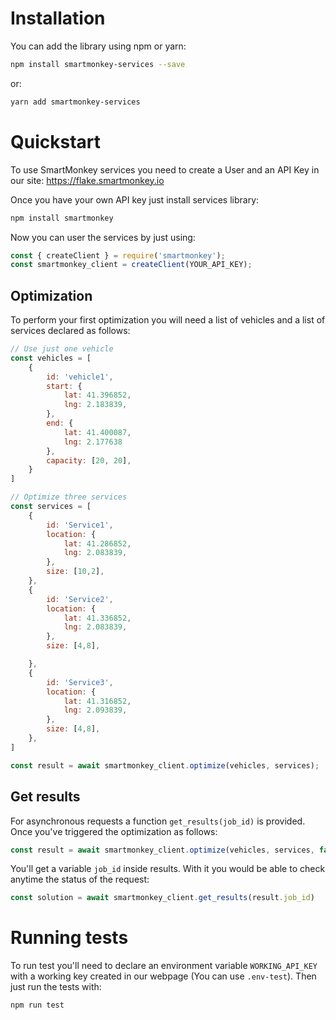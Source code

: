 # Installation
You can add the library using npm or yarn:
```bash
npm install smartmonkey-services --save
```
or:
```bash
yarn add smartmonkey-services
```

# Quickstart

To use SmartMonkey services you need to create a User and an API Key in our site: https://flake.smartmonkey.io

Once you have your own API key just install services library:

```bash
npm install smartmonkey
```

Now you can user the services by just using:

```js
const { createClient } = require('smartmonkey');
const smartmonkey_client = createClient(YOUR_API_KEY);
```

## Optimization
To perform your first optimization you will need a list of vehicles and a list of services declared as follows:
```js
// Use just one vehicle
const vehicles = [
    {
        id: 'vehicle1',
        start: {
            lat: 41.396852,
            lng: 2.183839,
        },
        end: {
            lat: 41.400087,
            lng: 2.177638
        },
        capacity: [20, 20],
    }
]

// Optimize three services
const services = [
    {
        id: 'Service1',
        location: {
            lat: 41.286852,
            lng: 2.083839,
        },
        size: [10,2],
    },
    {
        id: 'Service2',
        location: {
            lat: 41.336852,
            lng: 2.083839,
        },
        size: [4,8],

    },
    {
        id: 'Service3',
        location: {
            lat: 41.316852,
            lng: 2.093839,
        },
        size: [4,8],
    },
]

const result = await smartmonkey_client.optimize(vehicles, services);
```

## Get results
For asynchronous requests a function `get_results(job_id)` is provided. Once you've triggered the optimization as follows:
```js
const result = await smartmonkey_client.optimize(vehicles, services, false);
```

You'll get a variable `job_id` inside results. With it you would be able to check anytime the status of the request:
```js
const solution = await smartmonkey_client.get_results(result.job_id)
```

# Running tests
To run test you'll need to declare an environment variable `WORKING_API_KEY` with a working key created in our webpage (You can use `.env-test`). Then just run the tests with:
```bash
npm run test
```
